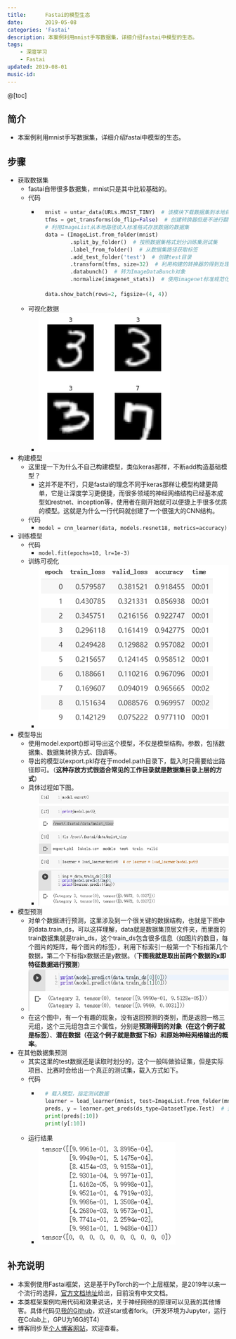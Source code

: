 ```yaml
---
title:      Fastai的模型生态
date:       2019-05-08
categories: 'Fastai'
description: 本案例利用mnist手写数据集，详细介绍fastai中模型的生态。
tags:
    - 深度学习
    - Fastai
updated: 2019-08-01
music-id: 
---
```

@[toc]
## 简介
- 本案例利用mnist手写数据集，详细介绍fastai中模型的生态。
## 步骤
- 获取数据集
	- fastai自带很多数据集，mnist只是其中比较基础的。
	- 代码
		- ```python
			mnist = untar_data(URLs.MNIST_TINY)  # 该模块下载数据集到本地目录并返回路径
			tfms = get_transforms(do_flip=False)  # 创建转换器但是不进行翻转（注意不是所有数据集都适合任何模式的增广，对手写数字，翻转意味着变为另一个数字）
			# 利用ImageList从本地路径读入标准格式存放数据的数据集
			data = (ImageList.from_folder(mnist)
					.split_by_folder()  # 按照数据集格式划分训练集测试集
					.label_from_folder()  # 从数据集路径获取标签
					.add_test_folder('test')  # 创建test目录
					.transform(tfms, size=32)  # 利用构建的转换器的得到处理后的图片数据，大小调整为32*32
					.databunch()  # 转为ImageDataBunch对象
					.normalize(imagenet_stats))  # 使用imagenet标准规范化数据
			
			data.show_batch(rows=2, figsize=(4, 4))
			```
	- 可视化数据
		- ![](/asset/2019-05-08/vis.png)
- 构建模型
	- 这里提一下为什么不自己构建模型，类似keras那样，不断add构造基础模型？
		- 这并不是不行，只是fastai的理念不同于keras那样让模型构建更简单，它是让深度学习更便捷，而很多领域的神经网络结构已经基本成型如restnet、inception等，使用者在刚开始就可以便捷上手很多优质的模型。这就是为什么一行代码就创建了一个很强大的CNN结构。
	- 代码
		- `model = cnn_learner(data, models.resnet18, metrics=accuracy)`
- 训练模型
	- 代码
		- `model.fit(epochs=10, lr=1e-3)`
	- 训练可视化
		- ![](/asset/2019-05-08/train.png)
- 模型导出
	- 使用model.export()即可导出这个模型，不仅是模型结构。参数，包括数据集、数据集转换方式、回调等。
	- 导出的模型以export.pkl存在于model.path目录下，载入时只需要给出路径即可。（**这种存放方式很适合常见的工作目录就是数据集目录上层的方式**）
	- 具体过程如下图。
		- ![](/asset/2019-05-08/pred.png)
- 模型预测
	- 对单个数据进行预测，这里涉及到一个很关键的数据结构，也就是下图中的data.train_ds，可以这样理解，data就是数据集顶层文件夹，而里面的train数据集就是train_ds，这个train_ds包含很多信息（如图片的数目，每个图片的矩阵，每个图片的标签），利用下标索引一般第一个下标指第几个数据，第二个下标指x数据还是y数据。（**下图我就是取出前两个数据的x即特征数据进行预测**）
	- ![](/asset/2019-05-08/rst.png)
	- 在这个图中，有一个有趣的现象，没有返回预测的类别，而是返回一格三元组，这个三元组包含三个属性，分别是**预测得到的对象（在这个例子就是标签）**、**潜在数据（在这个例子就是数据下标）**和**原始神经网络输出的概率**。
- 在其他数据集预测
	- 其实这里的test数据还是读取时划分的，这个一般叫做验证集，但是实际项目、比赛时会给出一个真正的测试集，载入方式如下。
	- 代码
		- ```python
			# 载入模型，指定测试数据
			learner = load_learner(mnist, test=ImageList.from_folder(mnist/'test'))
			preds, y = learner.get_preds(ds_type=DatasetType.Test)  # 指定数据集类型为测试集
			print(preds[:10])
			print(y[:10])
			```
	- 运行结果
		- ![](/asset/2019-05-08/final.png)
## 补充说明
- 本案例使用Fastai框架，这是基于PyTorch的一个上层框架，是2019年以来一个流行的选择，[官方文档地址](https://docs.fast.ai/)给出，目前没有中文文档。
- 本类框架案例均用代码和效果说话，关于神经网络的原理可以见我的其他博客。具体代码见[我的Github](https://github.com/luanshiyinyang/Tutorial/tree/Fastai/ClassificationDemo2)，欢迎star或者fork。（开发环境为Jupyter，运行在Colab上，GPU为16G的T4）
- 博客同步至[个人博客网站](https://luanshiyinyang.github.io)，欢迎查看。
